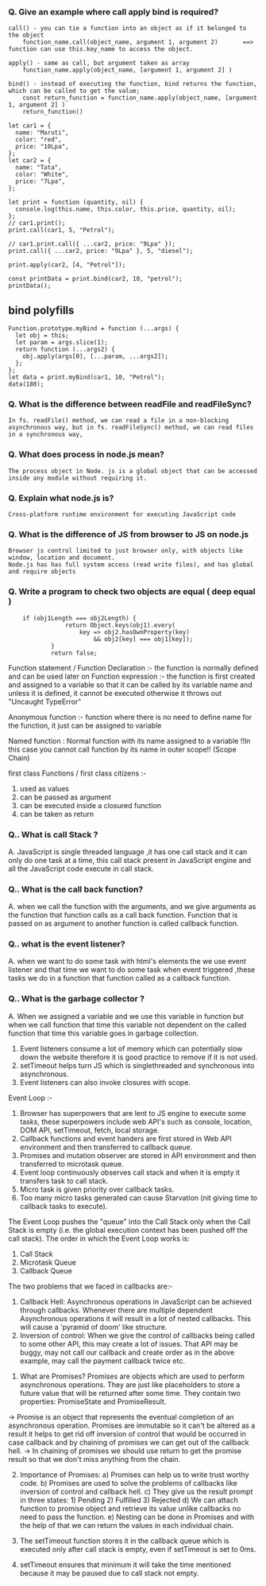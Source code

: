 ### Q. Give an example where call apply bind is required?

    call() - you can tie a function into an object as if it belonged to the object
        function_name.call(object_name, argument 1, argument 2)       ==> function can use this.key_name to access the object.

    apply() - same as call, but argument taken as array
        function_name.apply(object_name, [argument 1, argument 2] )

    bind() - instead of executing the function, bind returns the function, which can be called to get the value;
        const return_function = function_name.apply(object_name, [argument 1, argument 2] )
        return_function()

```
let car1 = {
  name: "Maruti",
  color: "red",
  price: "10Lpa",
};
let car2 = {
  name: "Tata",
  color: "White",
  price: "7Lpa",
};

let print = function (quantity, oil) {
  console.log(this.name, this.color, this.price, quantity, oil);
};
// car1.print();
print.call(car1, 5, "Petrol");

// car1.print.call({ ...car2, price: "9Lpa" });
print.call({ ...car2, price: "9Lpa" }, 5, "diesel");

print.apply(car2, [4, "Petrol"]);

const printData = print.bind(car2, 10, "petrol");
printData();

```

## bind polyfills

```
Function.prototype.myBind = function (...args) {
  let obj = this;
  let param = args.slice(1);
  return function (...args2) {
    obj.apply(args[0], [...param, ...args2]);
  };
};
let data = print.myBind(car1, 10, "Petrol");
data(180);
```

### Q. What is the difference between readFile and readFileSync?

    In fs. readFile() method, we can read a file in a non-blocking asynchronous way, but in fs. readFileSync() method, we can read files in a synchronous way,

### Q. What does process in node.js mean?

    The process object in Node. js is a global object that can be accessed inside any module without requiring it.

### Q. Explain what node.js is?

    Cross-platform runtime environment for executing JavaScript code

### Q. What is the difference of JS from browser to JS on node.js

    Browser js control limited to just browser only, with objects like window, location and document.
    Node.js has has full system access (read write files), and has global and require objects

### Q. Write a program to check two objects are equal ( deep equal )

        if (obj1Length === obj2Length) {
                    return Object.keys(obj1).every(
                        key => obj2.hasOwnProperty(key)
                            && obj2[key] === obj1[key]);
                }
                return false;

Function statement / Function Declaration :- the function is normally defined and can be used later on
Function expression :- the function is first created and assigned to a variable so that it can be called by its variable name and unless it is defined, it cannot be executed otherwise it throws out "Uncaught TypeError"

Anonymous function :- function where there is no need to define name for the function, it just can be assigned to variable

Named function : Normal function with its name assigned to a variable !!In this case you cannot call function by its name in outer scope!! (Scope Chain)

first class Functions / first class citizens :-

1. used as values
2. can be passed as argument
3. can be executed inside a closured function
4. can be taken as return

### Q.. What is call Stack ?

A. JavaScript is single threaded language ,it has one call stack and it can only do one task at a time,
this call stack present in JavaScript engine and all the JavaScript code execute in call stack.

### Q.. What is the call back function?

A. when we call the function with the arguments, and we give arguments as the function that function calls as a call back function.
Function that is passed on as argument to another function is called callback function.

### Q.. what is the event listener?

A. when we want to do some task with html's elements the we use event listener and that time we want to
do some task when event triggered ,these tasks we do in a function that function called as a callback
function.

### Q.. What is the garbage collector ?

A. When we assigned a variable and we use this variable in function but when we call function that time
this variable not dependent on the called function that time this variable goes in garbage collection.

1. Event listeners consume a lot of memory which can potentially slow down the website therefore
   it is good practice to remove if it is not used.
2. setTimeout helps turn JS which is singlethreaded and synchronous into asynchronous.
3. Event listeners can also invoke closures with scope.

Event Loop :-

1. Browser has superpowers that are lent to JS engine to execute some tasks, these superpowers include web API's such as console, location, DOM API, setTimeout, fetch, local storage.
2. Callback functions and event handers are first stored in Web API environment and then transferred to callback queue.
3. Promises and mutation observer are stored in API environment and then transferred to microtask queue.
4. Event loop continuously observes call stack and when it is empty it transfers task to call stack.
5. Micro task is given priority over callback tasks.
6. Too many micro tasks generated can cause Starvation (nit giving time to callback tasks to execute).

The Event Loop pushes the "queue" into the Call Stack only when the Call Stack is empty (i.e. the global execution context has been pushed off the call stack).
The order in which the Event Loop works is:

1. Call Stack
2. Microtask Queue
3. Callback Queue

The two problems that we faced in callbacks are:-

1. Callback Hell: Asynchronous operations in JavaScript can be achieved through callbacks. Whenever there are multiple dependent Asynchronous operations it will result in a lot of nested callbacks. This will cause a 'pyramid of doom' like structure.
2. Inversion of control: When we give the control of callbacks being called to some other API, this may
   create a lot of issues. That API may be buggy, may not call our callback and create order as in the
   above example, may call the payment callback twice etc.

1) What are Promises?
   Promises are objects which are used to perform asynchronous operations. They are just like placeholders
   to store a future value that will be returned after some time. They contain two properties: PromiseState
   and PromiseResult.

-> Promise is an object that represents the eventual completion of an asynchronous operation.
Promises are immutable so it can't be altered as a result it helps to get rid off inversion
of control that would be occurred in case callback and by chaining of promises we can get out of the
callback hell.
-> In chaining of promises we should use return to get the promise result so that we don't miss anything
from the chain.

2.  Importance of Promises:
    a) Promises can help us to write trust worthy code.
    b) Promises are used to solve the problems of callbacks like inversion of control and callback hell.
    c) They give us the result prompt in three states: 1) Pending 2) Fulfilled 3) Rejected
    d) We can attach function to promise object and retrieve its value unlike callbacks no need to pass the
    function.
    e) Nesting can be done in Promises and with the help of that we can return the values in each individual
    chain.

1.  The setTimeout function stores it in the callback queue which is executed only after call stack is empty, even if setTimeout is set to 0ms.
1.  setTimeout ensures that minimum it will take the time mentioned because it may be paused due to call stack not empty.
